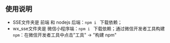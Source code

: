 ## 使用说明

+ SSE文件夹是 前端 和 nodejs 后端：`npm i ` 下载依赖；
+ wx_sse文件夹是 微信小程序端：`npm i ` 下载依赖；通过微信开发者工具构建 `npm`：在微信开发者工具中点击"工具" -> "构建 npm"


